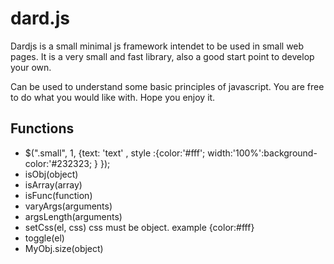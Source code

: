 # dard.js


Dardjs is a small minimal js framework intendet to be used in small web pages.
It is a very small and fast library, also a good start point to develop your own.



Can be used to understand some basic principles of javascript.
You are free to do what you would like with. Hope you enjoy it.


## Functions

* $(".small", 1,  {text: 'text' , style :{color:'#fff'; width:'100%':background-color:'#232323; } });
* isObj(object)
* isArray(array)
* isFunc(function)
* varyArgs(arguments)
* argsLength(arguments)
* setCss(el, css) css must be object. example {color:#fff}
* toggle(el)
* MyObj.size(object)